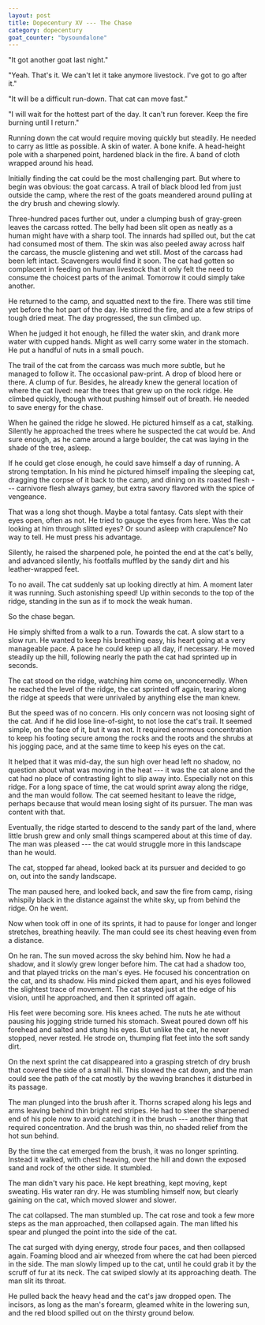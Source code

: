 ```yaml
---
layout: post
title: Dopecentury XV --- The Chase
category: dopecentury
goat_counter: "bysoundalone" 
---
```



"It got another goat last night."

"Yeah. That's it. We can't let it take anymore livestock. I've got to go after it."

"It will be a difficult run-down. That cat can move fast."

"I will wait for the hottest part of the day. It can't run forever. Keep the fire burning until I return."

Running down the cat would require moving quickly but steadily. He needed to carry as little as possible. A skin of water. A bone knife. A head-height pole with a sharpened point, hardened black in the fire. A band of cloth wrapped around his head.


Initially finding the cat could be the most challenging part. But where to begin was obvious: the goat carcass. A trail of black blood led from just outside the camp, where the rest of the goats meandered around pulling at the dry brush and chewing slowly. 

Three-hundred paces further out, under a clumping bush of gray-green leaves the carcass rotted. The belly had been slit open as neatly as a human might have with a sharp tool. The innards had spilled out, but the cat had consumed most of them. The skin was also peeled away across half the carcass, the muscle glistening and wet still. Most of the carcass had been left intact. Scavengers would find it soon. The cat had gotten so complacent in feeding on human livestock that it only felt the need to consume the choicest parts of the animal. Tomorrow it could simply take another.

He returned to the camp, and squatted next to the fire. There was still time yet before the hot part of the day. He stirred the fire, and ate a few strips of tough dried meat. The day progressed, the sun climbed up.

When he judged it hot enough, he filled the water skin, and drank more water with cupped hands. Might as well carry some water in the stomach. He put a handful of nuts in a small pouch. 

The trail of the cat from the carcass was much more subtle, but he managed to follow it. The occasional paw-print. A drop of blood here or there. A clump of fur. Besides, he already knew the general location of where the cat lived: near the trees that grew up on the rock ridge. He climbed quickly, though without pushing himself out of breath. He needed to save energy for the chase.

When he gained the ridge he slowed. He pictured himself as a cat, stalking. Silently he approached the trees where he suspected the cat would be. And sure enough, as he came around a large boulder, the cat was laying in the shade of the tree, asleep.

If he could get close enough, he could save himself a day of running. A strong temptation. In his mind he pictured himself impaling the sleeping cat, dragging the corpse of it back to the camp, and dining on its roasted flesh --- carnivore flesh always gamey, but extra savory flavored with the spice of vengeance.

That was a long shot though. Maybe a total fantasy. Cats slept with their eyes open, often as not. He tried to gauge the eyes from here. Was the cat looking at him through slitted eyes? Or sound asleep with crapulence? No way to tell. He must press his advantage.

Silently, he raised the sharpened pole, he pointed the end at the cat's belly, and advanced silently, his footfalls muffled by the sandy dirt and his leather-wrapped feet.

To no avail. The cat suddenly sat up looking directly at him. A moment later it was running. Such astonishing speed! Up within seconds to the top of the ridge, standing in the sun as if to mock the weak human.

So the chase began.

He simply shifted from a walk to a run. Towards the cat. A slow start to a slow run. He wanted to keep his breathing easy, his heart going at a very manageable pace. A pace he could keep up all day, if necessary. He moved steadily up the hill, following nearly the path the cat had sprinted up in seconds.

The cat stood on the ridge, watching him come on, unconcernedly. When he reached the level of the ridge, the cat sprinted off again, tearing along the ridge at speeds that were unrivaled by anything else the man knew. 

But the speed was of no concern. His only concern was not loosing sight of the cat. And if he did lose line-of-sight, to not lose the cat's trail. It seemed simple, on the face of it, but it was not. It required enormous concentration to keep his footing secure among the rocks and the roots and the shrubs at his jogging pace, and at the same time to keep his eyes on the cat.

It helped that it was mid-day, the sun high over head left no shadow, no question about what was moving in the heat --- it was the cat alone and the cat had no place of contrasting light to slip away into. Especially not on this ridge. For a long space of time, the cat would sprint away along the ridge, and the man would follow. The cat seemed hesitant to leave the ridge, perhaps because that would mean losing sight of its pursuer. The man was content with that.

Eventually, the ridge started to descend to the sandy part of the land, where little brush grew and only small things scampered about at this time of day. The man was pleased --- the cat would struggle more in this landscape than he would.

The cat, stopped far ahead, looked back at its pursuer and decided to go on, out into the sandy landscape.

The man paused here, and looked back, and saw the fire from camp, rising whispily black in the distance against the white sky, up from behind the ridge. On he went.

Now when took off in one of its sprints, it had to pause for longer and longer stretches, breathing heavily. The man could see its chest heaving even from a distance.

On he ran. The sun moved across the sky behind him. Now he had a shadow, and it slowly grew longer before him. The cat had a shadow too, and that played tricks on the man's eyes. He focused his concentration on the cat, and its shadow. His mind picked them apart, and his eyes followed the slightest trace of movement. The cat stayed just at the edge of his vision, until he approached, and then it sprinted off again.

His feet were becoming sore. His knees ached. The nuts he ate without pausing his jogging stride turned his stomach. Sweat poured down off his forehead and salted and stung his eyes. But unlike the cat, he never stopped, never rested. He strode on, thumping flat feet into the soft sandy dirt.

On the next sprint the cat disappeared into a grasping stretch of dry brush that covered the side of a small hill. This slowed the cat down, and the man could see the path of the cat mostly by the waving branches it disturbed in its passage. 

The man plunged into the brush after it. Thorns scraped along his legs and arms leaving behind thin bright red stripes. He had to steer the sharpened end of his pole now to avoid catching it in the brush --- another thing that required concentration. And the brush was thin, no shaded relief from the hot sun behind.

By the time the cat emerged from the brush, it was no longer sprinting. Instead it walked, with chest heaving, over the hill and down the exposed sand and rock of the other side. It stumbled.

The man didn't vary his pace. He kept breathing, kept moving, kept sweating. His water ran dry. He was stumbling himself now, but clearly gaining on the cat, which moved slower and slower.

The cat collapsed. The man stumbled up. The cat rose and took a few more steps as the man approached, then collapsed again. The man lifted his spear and plunged the point into the side of the cat.

The cat surged with dying energy, strode four paces, and then collapsed again. Foaming blood and air wheezed from where the cat had been pierced in the side. The man slowly limped up to the cat, until he could grab it by the scruff of fur at its neck. The cat swiped slowly at its approaching death. The man slit its throat.

He pulled back the heavy head and the cat's jaw dropped open. The incisors, as long as the man's forearm, gleamed white in the lowering sun, and the red blood spilled out on the thirsty ground below.



